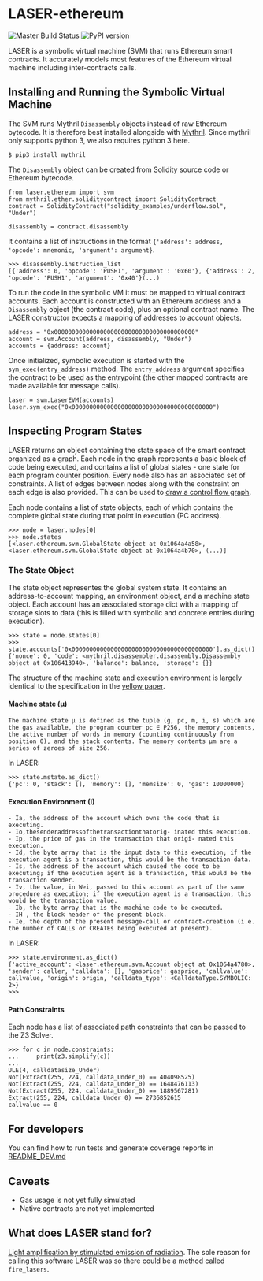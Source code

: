 # LASER-ethereum
![Master Build Status](https://img.shields.io/circleci/project/github/b-mueller/laser-ethereum/master.svg)
![PyPI version](https://img.shields.io/pypi/v/laser-ethereum.svg)

LASER is a symbolic virtual machine (SVM) that runs Ethereum smart contracts. It accurately models most features of the Ethereum virtual machine including inter-contracts calls.

## Installing and Running the Symbolic Virtual Machine

The SVM runs Mythril `Disassembly` objects instead of raw Ethereum bytecode. It is therefore best installed alongside with [Mythril](https://github.com/ConsenSys/mythril). Since mythril only supports python 3, we also requires python 3 here.  

```
$ pip3 install mythril
```

The `Disassembly` object can be created from Solidity source code or Ethereum bytecode.

```
from laser.ethereum import svm
from mythril.ether.soliditycontract import SolidityContract
contract = SolidityContract("solidity_examples/underflow.sol", "Under")

disassembly = contract.disassembly
```

It contains a list of instructions in the format `{'address': address, 'opcode': mnemonic, 'argument': argument}`.

```
>>> disassembly.instruction_list
[{'address': 0, 'opcode': 'PUSH1', 'argument': '0x60'}, {'address': 2, 'opcode': 'PUSH1', 'argument': '0x40'}(...)
```

To run the code in the symbolic VM it must be mapped to virtual contract accounts. Each account is constructed with an Ethereum address and a `Disassembly` object (the contract code), plus an optional contract name. The LASER constructor expects a mapping of addresses to account objects. 

```
address = "0x0000000000000000000000000000000000000000"
account = svm.Account(address, disassembly, "Under")
accounts = {address: account}
```

Once initialized, symbolic execution is started with the `sym_exec(entry_address)` method. The `entry_address` argument specifies the contract to be used as the entrypoint (the other mapped contracts are made available for message calls).


```
laser = svm.LaserEVM(accounts)
laser.sym_exec("0x0000000000000000000000000000000000000000")
```

## Inspecting Program States

LASER returns an object containing the state space of the smart contract organized as a graph. Each node in the graph represents a basic block of code being executed, and contains a list of global states - one state for each program counter position. Every node also has an associated set of constraints. A list of edges between nodes along with the constraint on each edge is also provided. This can be used to [draw a control flow graph](https://github.com/ConsenSys/mythril#control-flow-graph).

Each node contains a list of state objects, each of which contains the complete global state during that point in execution (PC address).

```
>>> node = laser.nodes[0]
>>> node.states
[<laser.ethereum.svm.GlobalState object at 0x1064a4a58>, <laser.ethereum.svm.GlobalState object at 0x1064a4b70>, (...)]
```

### The State Object

The state object representes the global system state. It contains an address-to-account mapping, an environment object, and a machine state object. Each account has an associated `storage` dict with a mapping of storage slots to data (this is filled with symbolic and concrete entries during execution).

```
>>> state = node.states[0]
>>> state.accounts['0x0000000000000000000000000000000000000000'].as_dict()
{'nonce': 0, 'code': <mythril.disassembler.disassembly.Disassembly object at 0x106413940>, 'balance': balance, 'storage': {}}
```

The structure of the machine state and execution environment is largely identical to the specification in the [yellow paper](https://github.com/ethereum/yellowpaper).

#### Machine state (μ)

```
The machine state μ is defined as the tuple (g, pc, m, i, s) which are the gas available, the program counter pc ∈ P256, the memory contents, the active number of words in memory (counting continuously from position 0), and the stack contents. The memory contents μm are a series of zeroes of size 256.
```

In LASER:

```
>>> state.mstate.as_dict()
{'pc': 0, 'stack': [], 'memory': [], 'memsize': 0, 'gas': 10000000}
```

#### Execution Environment (I)

```
- Ia, the address of the account which owns the code that is executing.
- Io,thesenderaddressofthetransactionthatorig- inated this execution.
- Ip, the price of gas in the transaction that origi- nated this execution.
- Id, the byte array that is the input data to this execution; if the execution agent is a transaction, this would be the transaction data.
- Is, the address of the account which caused the code to be executing; if the execution agent is a transaction, this would be the transaction sender.
- Iv, the value, in Wei, passed to this account as part of the same procedure as execution; if the execution agent is a transaction, this would be the transaction value.
- Ib, the byte array that is the machine code to be executed.
- IH , the block header of the present block.
- Ie, the depth of the present message-call or contract-creation (i.e. the number of CALLs or CREATEs being executed at present).
```

In LASER:

```
>>> state.environment.as_dict()
{'active_account': <laser.ethereum.svm.Account object at 0x1064a4780>, 'sender': caller, 'calldata': [], 'gasprice': gasprice, 'callvalue': callvalue, 'origin': origin, 'calldata_type': <CalldataType.SYMBOLIC: 2>}
>>>
```

#### Path Constraints

Each node has a list of associated path constraints that can be passed to the Z3 Solver.

```
>>> for c in node.constraints:
...     print(z3.simplify(c))
... 
ULE(4, calldatasize_Under)
Not(Extract(255, 224, calldata_Under_0) == 404098525)
Not(Extract(255, 224, calldata_Under_0) == 1648476113)
Not(Extract(255, 224, calldata_Under_0) == 1889567281)
Extract(255, 224, calldata_Under_0) == 2736852615
callvalue == 0

```

## For developers

You can find how to run tests and generate coverage reports in [README_DEV.md](./README_DEV.md)

## Caveats

- Gas usage is not yet fully simulated
- Native contracts are not yet implemented

## What does LASER stand for?

[Light amplification by stimulated emission of radiation](https://en.wikipedia.org/wiki/Laser). The sole reason for calling this software LASER was so there could be a method called `fire_lasers`.


